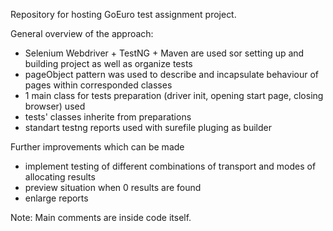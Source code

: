 Repository for hosting GoEuro test assignment project.

General overview of the approach:
 - Selenium Webdriver + TestNG + Maven are used sor setting up and building project as well as organize tests
 - pageObject pattern was used to describe and incapsulate behaviour of pages within corresponded classes
 - 1 main class for tests preparation (driver init, opening start page, closing browser) used
 - tests' classes inherite from preparations
 - standart testng reports used with surefile pluging as builder

Further improvements which can be made
 - implement testing of different combinations of transport and modes of allocating results
 - preview situation when 0 results are found
 - enlarge reports

Note: Main comments are inside code itself.
